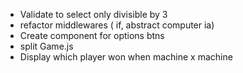 - Validate to select only divisible by 3
- refactor middlewares ( if, abstract computer ia)
- Create component for options btns
- split Game.js
- Display which player won when machine x machine